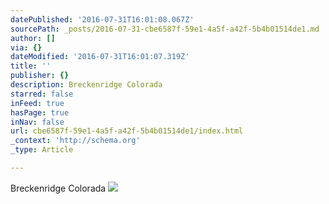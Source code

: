 ```yaml
---
datePublished: '2016-07-31T16:01:08.067Z'
sourcePath: _posts/2016-07-31-cbe6587f-59e1-4a5f-a42f-5b4b01514de1.md
author: []
via: {}
dateModified: '2016-07-31T16:01:07.319Z'
title: ''
publisher: {}
description: Breckenridge Colorada
starred: false
inFeed: true
hasPage: true
inNav: false
url: cbe6587f-59e1-4a5f-a42f-5b4b01514de1/index.html
_context: 'http://schema.org'
_type: Article

---
```

Breckenridge Colorada
![](https://the-grid-user-content.s3-us-west-2.amazonaws.com/891e62a0-b2ec-4181-be11-cb8003de91f8.jpg)